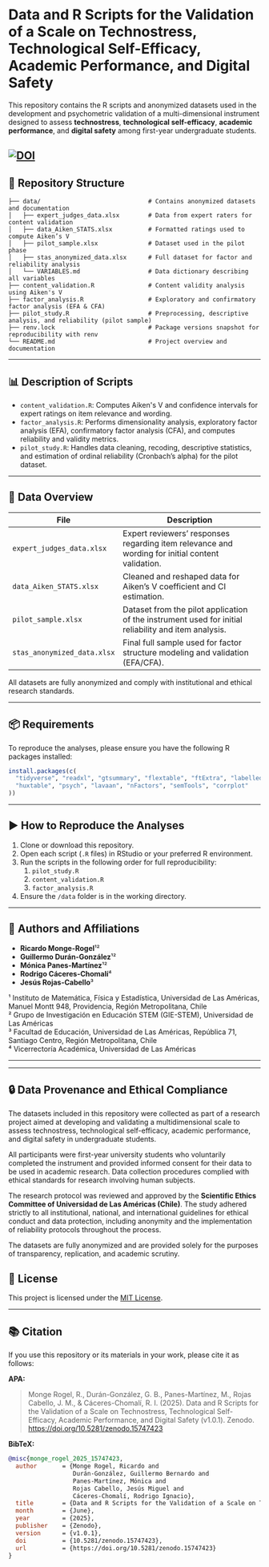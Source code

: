 # Data and R Scripts for the Validation of a Scale on Technostress, Technological Self-Efficacy, Academic Performance, and Digital Safety

This repository contains the R scripts and anonymized datasets used in the development and psychometric validation of a multi-dimensional instrument designed to assess **technostress**, **technological self-efficacy**, **academic performance**, and **digital safety** among first-year undergraduate students.

[![DOI](https://zenodo.org/badge/DOI/10.5281/zenodo.15747423.svg)](https://doi.org/10.5281/zenodo.15747423)
---

## 📁 Repository Structure

```
├── data/                              # Contains anonymized datasets and documentation
│   ├── expert_judges_data.xlsx        # Data from expert raters for content validation
│   ├── data_Aiken_STATS.xlsx          # Formatted ratings used to compute Aiken’s V
│   ├── pilot_sample.xlsx              # Dataset used in the pilot phase
│   ├── stas_anonymized_data.xlsx      # Full dataset for factor and reliability analysis
│   └── VARIABLES.md                   # Data dictionary describing all variables
├── content_validation.R               # Content validity analysis using Aiken's V
├── factor_analysis.R                  # Exploratory and confirmatory factor analysis (EFA & CFA)
├── pilot_study.R                      # Preprocessing, descriptive analysis, and reliability (pilot sample)
├── renv.lock                          # Package versions snapshot for reproducibility with renv
└── README.md                          # Project overview and documentation

```

---

## 📊 Description of Scripts

- `content_validation.R`: Computes Aiken's V and confidence intervals for expert ratings on item relevance and wording.
- `factor_analysis.R`: Performs dimensionality analysis, exploratory factor analysis (EFA), confirmatory factor analysis (CFA), and computes reliability and validity metrics.
- `pilot_study.R`: Handles data cleaning, recoding, descriptive statistics, and estimation of ordinal reliability (Cronbach’s alpha) for the pilot dataset.

---

## 📂 Data Overview

| File                         | Description                                                                 |
|------------------------------|-----------------------------------------------------------------------------|
| `expert_judges_data.xlsx`    | Expert reviewers’ responses regarding item relevance and wording for initial content validation. |
| `data_Aiken_STATS.xlsx`      | Cleaned and reshaped data for Aiken’s V coefficient and CI estimation.     |
| `pilot_sample.xlsx`          | Dataset from the pilot application of the instrument used for initial reliability and item analysis. |
| `stas_anonymized_data.xlsx`  | Final full sample used for factor structure modeling and validation (EFA/CFA). |

All datasets are fully anonymized and comply with institutional and ethical research standards.

---

## 📦 Requirements

To reproduce the analyses, please ensure you have the following R packages installed:

```r
install.packages(c(
  "tidyverse", "readxl", "gtsummary", "flextable", "ftExtra", "labelled",
  "huxtable", "psych", "lavaan", "nFactors", "semTools", "corrplot"
))
```

---

## ▶️ How to Reproduce the Analyses

1. Clone or download this repository.
2. Open each script (`.R` files) in RStudio or your preferred R environment.
3. Run the scripts in the following order for full reproducibility:
   1. `pilot_study.R`
   2. `content_validation.R`
   3. `factor_analysis.R`
4. Ensure the `/data` folder is in the working directory.

---

## 👥 Authors and Affiliations

- **Ricardo Monge-Rogel**¹²  
- **Guillermo Durán-González**¹²  
- **Mónica Panes-Martínez**¹²  
- **Rodrigo Cáceres-Chomalí**⁴  
- **Jesús Rojas-Cabello**³  

¹ Instituto de Matemática, Física y Estadística, Universidad de Las Américas, Manuel Montt 948, Providencia, Región Metropolitana, Chile  
² Grupo de Investigación en Educación STEM (GIE-STEM), Universidad de Las Américas  
³ Facultad de Educación, Universidad de Las Américas, República 71, Santiago Centro, Región Metropolitana, Chile  
⁴ Vicerrectoría Académica, Universidad de Las Américas

---

---

## 🔒 Data Provenance and Ethical Compliance

The datasets included in this repository were collected as part of a research project aimed at developing and validating a multidimensional scale to assess technostress, technological self-efficacy, academic performance, and digital safety in undergraduate students.

All participants were first-year university students who voluntarily completed the instrument and provided informed consent for their data to be used in academic research. Data collection procedures complied with ethical standards for research involving human subjects.

The research protocol was reviewed and approved by the **Scientific Ethics Committee of Universidad de Las Américas (Chile)**. The study adhered strictly to all institutional, national, and international guidelines for ethical conduct and data protection, including anonymity and the implementation of reliability protocols throughout the process.

The datasets are fully anonymized and are provided solely for the purposes of transparency, replication, and academic scrutiny.


## 📄 License

This project is licensed under the [MIT License](LICENSE).

---

## 📚 Citation

If you use this repository or its materials in your work, please cite it as follows:

**APA:**

> Monge Rogel, R., Durán-González, G. B., Panes-Martínez, M., Rojas Cabello, J. M., & Cáceres-Chomalí, R. I. (2025). Data and R Scripts for the Validation of a Scale on Technostress, Technological Self-Efficacy, Academic Performance, and Digital Safety (v1.0.1). Zenodo. https://doi.org/10.5281/zenodo.15747423

**BibTeX:**

```bibtex
@misc{monge_rogel_2025_15747423,
  author       = {Monge Rogel, Ricardo and
                  Durán-González, Guillermo Bernardo and
                  Panes-Martínez, Mónica and
                  Rojas Cabello, Jesús Miguel and
                  Cáceres-Chomalí, Rodrigo Ignacio},
  title        = {Data and R Scripts for the Validation of a Scale on Technostress, Technological Self-Efficacy, Academic Performance, and Digital Safety},
  month        = {June},
  year         = {2025},
  publisher    = {Zenodo},
  version      = {v1.0.1},
  doi          = {10.5281/zenodo.15747423},
  url          = {https://doi.org/10.5281/zenodo.15747423}
}
```
